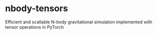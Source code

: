 # nbody-tensors
Efficient and scallable N-body gravitational simulation implemented with tensor operations in PyTorch
